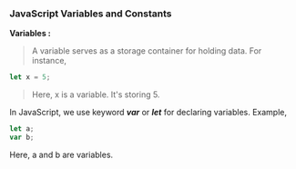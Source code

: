 ### JavaScript Variables and Constants

**Variables :** 

>A variable serves as a storage container for holding data. For instance,
```js
let x = 5;
```
>Here, x is a variable. It's storing 5.

In JavaScript, we use keyword ***var*** or ***let*** for declaring variables. Example,
```js
let a;
var b;
```
Here, a and b are variables.
